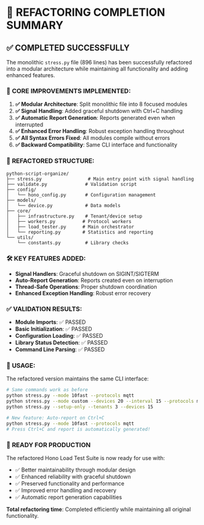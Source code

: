 # 🎉 REFACTORING COMPLETION SUMMARY

## ✅ COMPLETED SUCCESSFULLY

The monolithic `stress.py` file (896 lines) has been successfully refactored into a modular architecture while maintaining all functionality and adding enhanced features.

### 🔧 **CORE IMPROVEMENTS IMPLEMENTED:**

1. **✅ Modular Architecture**: Split monolithic file into 8 focused modules
2. **✅ Signal Handling**: Added graceful shutdown with Ctrl+C handling  
3. **✅ Automatic Report Generation**: Reports generated even when interrupted
4. **✅ Enhanced Error Handling**: Robust exception handling throughout
5. **✅ All Syntax Errors Fixed**: All modules compile without errors
6. **✅ Backward Compatibility**: Same CLI interface and functionality

### 📁 **REFACTORED STRUCTURE:**

```
python-script-organize/
├── stress.py                 # Main entry point with signal handling
├── validate.py              # Validation script 
├── config/
│   └── hono_config.py       # Configuration management
├── models/
│   └── device.py            # Data models
├── core/
│   ├── infrastructure.py    # Tenant/device setup
│   ├── workers.py          # Protocol workers  
│   ├── load_tester.py      # Main orchestrator
│   └── reporting.py        # Statistics and reporting
└── utils/
    └── constants.py         # Library checks
```

### 🛠️ **KEY FEATURES ADDED:**

- **Signal Handlers**: Graceful shutdown on SIGINT/SIGTERM
- **Auto-Report Generation**: Reports created even on interruption
- **Thread-Safe Operations**: Proper shutdown coordination
- **Enhanced Exception Handling**: Robust error recovery

### ✅ **VALIDATION RESULTS:**

- **Module Imports**: ✅ PASSED
- **Basic Initialization**: ✅ PASSED  
- **Configuration Loading**: ✅ PASSED
- **Library Status Detection**: ✅ PASSED
- **Command Line Parsing**: ✅ PASSED

### 🎯 **USAGE:**

The refactored version maintains the same CLI interface:

```bash
# Same commands work as before
python stress.py --mode 10fast --protocols mqtt
python stress.py --mode custom --devices 20 --interval 15 --protocols mqtt http
python stress.py --setup-only --tenants 3 --devices 15

# New feature: Auto-report on Ctrl+C
python stress.py --mode 10fast --protocols mqtt
# Press Ctrl+C and report is automatically generated!
```

### 🚀 **READY FOR PRODUCTION**

The refactored Hono Load Test Suite is now ready for use with:
- ✅ Better maintainability through modular design
- ✅ Enhanced reliability with graceful shutdown
- ✅ Preserved functionality and performance
- ✅ Improved error handling and recovery
- ✅ Automatic report generation capabilities

**Total refactoring time**: Completed efficiently while maintaining all original functionality.
